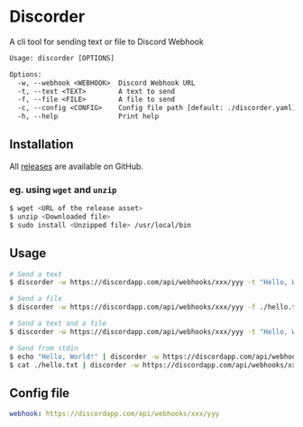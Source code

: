 # Discorder

A cli tool for sending text or file to Discord Webhook

```txt
Usage: discorder [OPTIONS]

Options:
  -w, --webhook <WEBHOOK>  Discord Webhook URL
  -t, --text <TEXT>        A text to send
  -f, --file <FILE>        A file to send
  -c, --config <CONFIG>    Config file path [default: ./discorder.yaml]
  -h, --help               Print help
```

## Installation

All [releases](
    https://github.com/sor4chi/discorder/releases
) are available on GitHub.

### eg. using `wget` and `unzip`

```sh
$ wget <URL of the release asset>
$ unzip <Downloaded file>
$ sudo install <Unzipped file> /usr/local/bin
```

## Usage

```sh
# Send a text
$ discorder -w https://discordapp.com/api/webhooks/xxx/yyy -t "Hello, World!"

# Send a file
$ discorder -w https://discordapp.com/api/webhooks/xxx/yyy -f ./hello.txt

# Send a text and a file
$ discorder -w https://discordapp.com/api/webhooks/xxx/yyy -t "Hello, World!" -f ./hello.txt

# Send from stdin
$ echo "Hello, World!" | discorder -w https://discordapp.com/api/webhooks/xxx/yyy
$ cat ./hello.txt | discorder -w https://discordapp.com/api/webhooks/xxx/yyy
```

## Config file

```yaml
webhook: https://discordapp.com/api/webhooks/xxx/yyy
```
